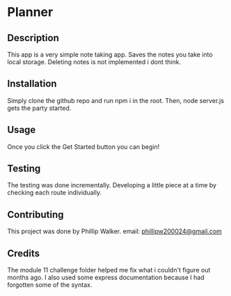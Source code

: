 # Planner


## Description
This app is a very simple note taking app. Saves the notes you take into local storage. Deleting notes is not implemented i dont think.

## Installation
Simply clone the github repo and run npm i in the root. Then, node server.js gets the party started.
## Usage
Once you click the Get Started button you can begin!

## Testing
The testing was done incrementally. Developing a little piece at a time by checking each route individually.

## Contributing
This project was done by Phillip Walker. email: phillipw200024@gmail.com

## Credits
The module 11 challenge folder helped me fix what i couldn't figure out months ago. I also used some express documentation because I had forgotten some of the syntax.